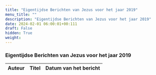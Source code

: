 ```yaml
---
title: "Eigentijdse Berichten van Jezus voor het jaar 2019"
menu_title: ""
description: "Eigentijdse Berichten van Jezus voor het jaar 2019"
date: 2024-02-01 06:00:01+00:111
draft: False
hidden: True
weight:
---
```

### Eigentijdse Berichten van Jezus voor het jaar 2019

**Auteur** | **Titel** | **Datum van het bericht**
---|---|---
